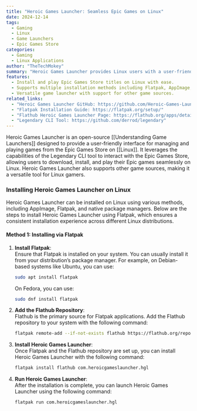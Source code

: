 ```yaml
---
title: "Heroic Games Launcher: Seamless Epic Games on Linux"
date: 2024-12-14
tags:
  - Gaming
  - Linux
  - Game Launchers
  - Epic Games Store
categories:
  - Gaming
  - Linux Applications
author: "TheTechMokey"
summary: "Heroic Games Launcher provides Linux users with a user-friendly interface for managing and playing Epic Games Store titles, leveraging Legendary for seamless game management."
features:
  - Install and play Epic Games Store titles on Linux with ease.
  - Supports multiple installation methods including Flatpak, AppImage, and native packages.
  - Versatile game launcher with support for other game sources.
related_links:
  - "Heroic Games Launcher GitHub: https://github.com/Heroic-Games-Launcher/HeroicGamesLauncher"
  - "Flatpak Installation Guide: https://flatpak.org/setup/"
  - "Flathub Heroic Games Launcher Page: https://flathub.org/apps/details/com.heroicgameslauncher.hgl"
  - "Legendary CLI Tool: https://github.com/derrod/legendary"
---
```




Heroic Games Launcher is an open-source [[Understanding Game Launchers]] designed to provide a user-friendly interface for managing and playing games from the Epic Games Store on [[Linux]]. It leverages the capabilities of the Legendary CLI tool to interact with the Epic Games Store, allowing users to download, install, and play their Epic games seamlessly on Linux. Heroic Games Launcher also supports other game sources, making it a versatile tool for Linux gamers.

### Installing Heroic Games Launcher on Linux

Heroic Games Launcher can be installed on Linux using various methods, including AppImage, Flatpak, and native package managers. Below are the steps to install Heroic Games Launcher using Flatpak, which ensures a consistent installation experience across different Linux distributions.

#### Method 1: Installing via Flatpak

1. **Install Flatpak**:  
    Ensure that Flatpak is installed on your system. You can usually install it from your distribution’s package manager. For example, on Debian-based systems like Ubuntu, you can use:
    
    ```bash
    sudo apt install flatpak
    ```
    
    On Fedora, you can use:
    
    ```bash
    sudo dnf install flatpak
    ```
    
2. **Add the Flathub Repository**:  
    Flathub is the primary source for Flatpak applications. Add the Flathub repository to your system with the following command:
    
    ```bash
    flatpak remote-add --if-not-exists flathub https://flathub.org/repo/flathub.flatpakrepo
    ```
    
3. **Install Heroic Games Launcher**:  
    Once Flatpak and the Flathub repository are set up, you can install Heroic Games Launcher with the following command:
    
    ```bash
    flatpak install flathub com.heroicgameslauncher.hgl
    ```
    
4. **Run Heroic Games Launcher**:  
    After the installation is complete, you can launch Heroic Games Launcher using the following command:
    
    ```bash
    flatpak run com.heroicgameslauncher.hgl
    ```
